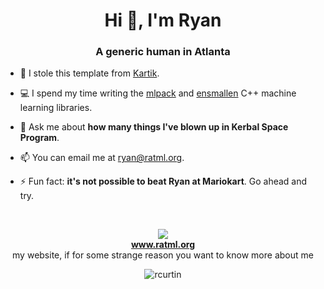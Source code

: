 <h1 align="center">Hi 👋, I'm Ryan</h1>
<h3 align="center">A generic human in Atlanta</h3>


- 🔭 I stole this template from <a href="https://github.com/kartikdutt18">Kartik</a>.

- 💻 I spend my time writing the <a
  href="https://github.com/mlpack/mlpack">mlpack</a> and <a
href="https://github.com/mlpack/ensmallen">ensmallen</a> C++ machine learning
libraries.

- 💬 Ask me about **how many things I've blown up in Kerbal Space Program**.

- 📫 You can email me at <a href="mailto:ryan@ratml.org">ryan@ratml.org</a>.

- ⚡ Fun fact: **it's not possible to beat Ryan at Mariokart**.  Go ahead and
  try.

<br />

<p align="center">
<img src="https://www.ratml.org/ratml-web-inverted-small.png" />
<br />
<b><a href="https://www.ratml.org">www.ratml.org</a></b>
<br />
my website, if for some strange reason you want to know more about me
<br />
</p>

<p align="center"> <img
src=https://github-readme-stats.vercel.app/api?username=rcurtin&show_icons=true
alt=rcurtin /> </p>
